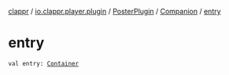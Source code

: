 [clappr](../../../index.md) / [io.clappr.player.plugin](../../index.md) / [PosterPlugin](../index.md) / [Companion](index.md) / [entry](./entry.md)

# entry

`val entry: `[`Container`](../../-plugin-entry/-container/index.md)
